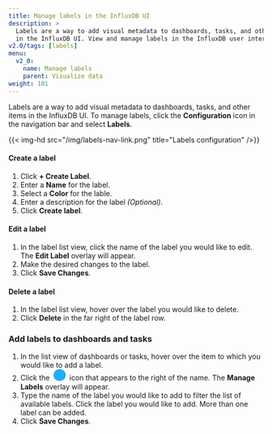 ```yaml
---
title: Manage labels in the InfluxDB UI
description: >
  Labels are a way to add visual metadata to dashboards, tasks, and other items
  in the InfluxDB UI. View and manage labels in the InfluxDB user interface.
v2.0/tags: [labels]
menu:
  v2_0:
    name: Manage labels
    parent: Visualize data
weight: 101
---
```


Labels are a way to add visual metadata to dashboards, tasks, and other items in the InfluxDB UI.
To manage labels, click the **Configuration** icon in the navigation bar and select **Labels**.

{{< img-hd src="/img/labels-nav-link.png" title="Labels configuration" />}}

#### Create a label
1. Click **+ Create Label**.
2. Enter a **Name** for the label.
3. Select a **Color** for the lable.
4. Enter a description for the label _(Optional)_.
5. Click **Create label**.

#### Edit a label
1. In the label list view, click the name of the label you would like to edit.
   The **Edit Label** overlay will appear.
2. Make the desired changes to the label.
3. Click **Save Changes**.

#### Delete a label
1. In the label list view, hover over the label you would like to delete.
2. Click **Delete** in the far right of the label row.

### Add labels to dashboards and tasks
1. In the list view of dashboards or tasks, hover over the item to which you would like to add a label.
2. Click the
   <span class="icon-plus" style="color:#fff;background:#22adf6;border-radius:50%;padding:.07rem .1rem;margin:0 .25rem;display: inline-block;width: 20px;height: 20px;"></span>
   icon that appears to the right of the name.
   The **Manage Labels** overlay will appear.
3. Type the name of the label you would like to add to filter the list of available labels.
   Click the label you would like to add. More than one label can be added.
4. Click **Save Changes**.
